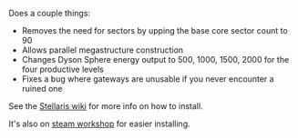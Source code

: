 Does a couple things:
* Removes the need for sectors by upping the base core sector count to 90
* Allows parallel megastructure construction
* Changes Dyson Sphere energy output to 500, 1000, 1500, 2000 for the four productive levels
* Fixes a bug where gateways are unusable if you never encounter a ruined one

See the [Stellaris wiki](http://www.stellariswiki.com/Modding) for more info on how to install.

It's also on [steam workshop](https://steamcommunity.com/sharedfiles/filedetails/?id=1194087507) for easier installing.
